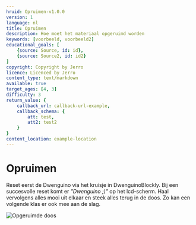 ```yaml
---
hruid: Opruimen-v1.0.0
version: 1
language: nl
title: Opruimen
description: Hoe moet het materiaal opgeruimd worden
keywords: [voorbeeld, voorbeeld2]
educational_goals: [
    {source: Source, id: id}, 
    {source: Source2, id: id2}
]
copyright: Copyright by Jerro
licence: Licenced by Jerro
content_type: text/markdown
available: true
target_ages: [4, 3]
difficulty: 3
return_value: {
    callback_url: callback-url-example,
    callback_schema: {
        att: test,
        att2: test2
    }
}
content_location: example-location
---
```


# Opruimen

Reset eerst de Dwenguino via het kruisje in DwenguinoBlockly. Bij een succesvolle reset komt er *"Dwenguino ;)"* op het lcd-scherm. Haal vervolgens alles mooi uit elkaar en steek alles terug in de doos. Zo kan een volgende klas er ook mee aan de slag. 

![Opgeruimde doos](https://scholen.dwengo.org/static/wegostem-doos.jpg "opgeruimde doos")